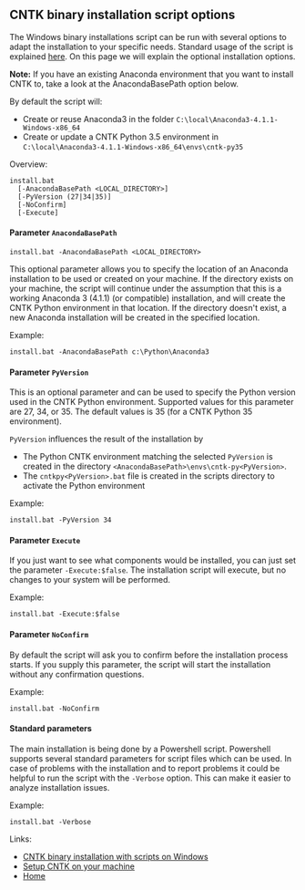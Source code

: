 ## CNTK binary installation script options

The Windows binary installations script can be run with several options to adapt the installation to your specific needs. Standard usage of the script is explained [here](./Setup-Windows-Binary-Script). On this page we will explain the optional installation options.

**Note:** If you have an existing Anaconda environment that you want to install CNTK to, take a look at the AnacondaBasePath option below.

By default the script will:

 - Create or reuse Anaconda3 in the folder `C:\local\Anaconda3-4.1.1-Windows-x86_64`
 - Create or update a CNTK Python 3.5 environment in `C:\local\Anaconda3-4.1.1-Windows-x86_64\envs\cntk-py35`

Overview:
```
install.bat 
  [-AnacondaBasePath <LOCAL_DIRECTORY>]
  [-PyVersion (27|34|35)]
  [-NoConfirm]
  [-Execute]
```
#### Parameter `AnacondaBasePath`

`install.bat -AnacondaBasePath <LOCAL_DIRECTORY>`

This optional parameter allows you to specify the location of an Anaconda installation to be used or created on your machine. If the directory exists on your machine, the script will continue under the assumption that this is a working Anaconda 3 (4.1.1) (or compatible) installation, and will create the CNTK Python environment in that location. If the directory doesn't exist, a new Anaconda installation will be created in the specified location.

Example:
```
install.bat -AnacondaBasePath c:\Python\Anaconda3
```

#### Parameter `PyVersion`

This is an optional parameter and can be used to specify the Python version used in the CNTK Python environment. Supported values for this parameter are 27, 34, or 35. The default values is 35 (for a CNTK Python 35 environment).

`PyVersion` influences the result of the installation by

- The Python CNTK environment matching the selected `PyVersion` is created in the directory `<AnacondaBasePath>\envs\cntk-py<PyVersion>`.
- The `cntkpy<PyVersion>.bat` file is created in the scripts directory to activate the Python environment

Example:
```
install.bat -PyVersion 34
```

#### Parameter `Execute`

If you just want to see what components would be installed, you can just set the parameter `-Execute:$false`. The installation script will execute, but no changes to your system will be performed.

Example:
```
install.bat -Execute:$false
```

#### Parameter `NoConfirm`

By default the script will ask you to confirm before the installation process starts. If you supply this parameter, the script will start the installation without any confirmation questions.

Example:
```
install.bat -NoConfirm 
```

#### Standard parameters

The main installation is being done by a Powershell script. Powershell supports several standard parameters for script files which can be used. In case of problems with the installation and to report problems it could be helpful to run the script with the `-Verbose` option. This can make it easier to analyze installation issues.

Example:
```
install.bat -Verbose
```

Links:

- [CNTK binary installation with scripts on Windows](./Setup-Windows-Binary-Script)
- [Setup CNTK on your machine](./Setup-CNTK-on-your-machine)
- [Home](./index.md)
